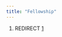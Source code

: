 ```yaml
---
title: "Fellowship"
---
```


1.  REDIRECT
    [1](http://en.wikipedia.org/wiki/The_Fellowship_of_the_Ring)